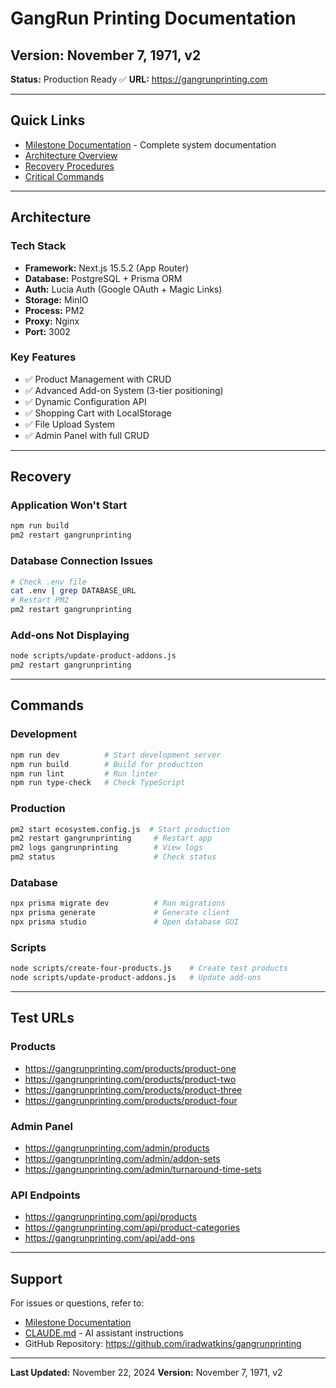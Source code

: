 # GangRun Printing Documentation

## Version: November 7, 1971, v2
**Status:** Production Ready ✅
**URL:** https://gangrunprinting.com

---

## Quick Links

- [Milestone Documentation](./milestones/november-7-1971-v2.md) - Complete system documentation
- [Architecture Overview](#architecture)
- [Recovery Procedures](#recovery)
- [Critical Commands](#commands)

---

## Architecture

### Tech Stack
- **Framework:** Next.js 15.5.2 (App Router)
- **Database:** PostgreSQL + Prisma ORM
- **Auth:** Lucia Auth (Google OAuth + Magic Links)
- **Storage:** MinIO
- **Process:** PM2
- **Proxy:** Nginx
- **Port:** 3002

### Key Features
- ✅ Product Management with CRUD
- ✅ Advanced Add-on System (3-tier positioning)
- ✅ Dynamic Configuration API
- ✅ Shopping Cart with LocalStorage
- ✅ File Upload System
- ✅ Admin Panel with full CRUD

---

## Recovery

### Application Won't Start
```bash
npm run build
pm2 restart gangrunprinting
```

### Database Connection Issues
```bash
# Check .env file
cat .env | grep DATABASE_URL
# Restart PM2
pm2 restart gangrunprinting
```

### Add-ons Not Displaying
```bash
node scripts/update-product-addons.js
pm2 restart gangrunprinting
```

---

## Commands

### Development
```bash
npm run dev          # Start development server
npm run build        # Build for production
npm run lint         # Run linter
npm run type-check   # Check TypeScript
```

### Production
```bash
pm2 start ecosystem.config.js  # Start production
pm2 restart gangrunprinting     # Restart app
pm2 logs gangrunprinting        # View logs
pm2 status                      # Check status
```

### Database
```bash
npx prisma migrate dev          # Run migrations
npx prisma generate             # Generate client
npx prisma studio               # Open database GUI
```

### Scripts
```bash
node scripts/create-four-products.js    # Create test products
node scripts/update-product-addons.js   # Update add-ons
```

---

## Test URLs

### Products
- https://gangrunprinting.com/products/product-one
- https://gangrunprinting.com/products/product-two
- https://gangrunprinting.com/products/product-three
- https://gangrunprinting.com/products/product-four

### Admin Panel
- https://gangrunprinting.com/admin/products
- https://gangrunprinting.com/admin/addon-sets
- https://gangrunprinting.com/admin/turnaround-time-sets

### API Endpoints
- https://gangrunprinting.com/api/products
- https://gangrunprinting.com/api/product-categories
- https://gangrunprinting.com/api/add-ons

---

## Support

For issues or questions, refer to:
- [Milestone Documentation](./milestones/november-7-1971-v2.md)
- [CLAUDE.md](/CLAUDE.md) - AI assistant instructions
- GitHub Repository: https://github.com/iradwatkins/gangrunprinting

---

**Last Updated:** November 22, 2024
**Version:** November 7, 1971, v2